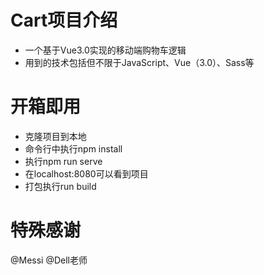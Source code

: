 # Cart项目介绍
- 一个基于Vue3.0实现的移动端购物车逻辑
- 用到的技术包括但不限于JavaScript、Vue（3.0）、Sass等

# 开箱即用
- 克隆项目到本地
- 命令行中执行npm install
- 执行npm run serve
- 在localhost:8080可以看到项目
- 打包执行run build

# 特殊感谢
@Messi @Dell老师 
